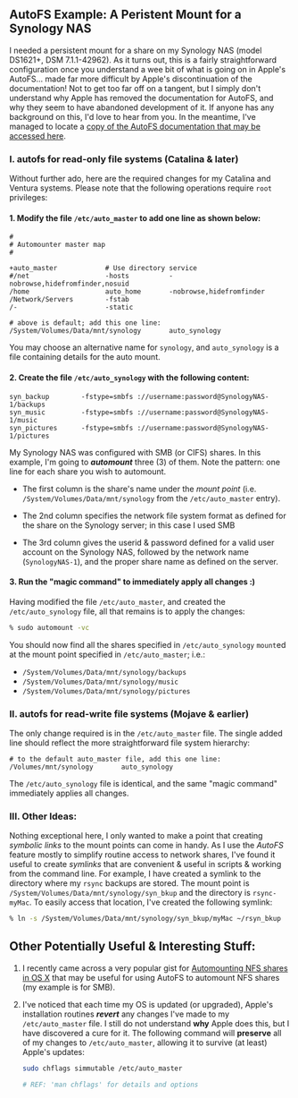 ## AutoFS Example: A Peristent Mount for a Synology NAS

I needed a persistent mount for a share on my Synology NAS (model DS1621+, DSM 7.1.1-42962). As it turns out, this is a fairly straightforward configuration once you understand a wee bit of what is going on in Apple's AutoFS... made far more difficult by Apple's discontinuation of the documentation! Not to get too far off on a tangent, but I simply don't understand why Apple has removed the documentation for AutoFS, and why they seem to have abandoned development of it. If anyone has any background on this, I'd love to hear from you. In the meantime, I've managed to locate a [copy of the AutoFS documentation that may be accessed here](https://github.com/seamusdemora/seamusdemora.github.io/blob/master/Autofs.pdf). 

### I. autofs for read-only file systems (Catalina & later)

Without further ado, here are the required changes for my Catalina and Ventura systems. Please note that the following operations require `root` privileges: 

#### 1. Modify the file `/etc/auto_master` to add one line as shown below:

```
#
# Automounter master map
#

+auto_master            # Use directory service
#/net                   -hosts          -nobrowse,hidefromfinder,nosuid
/home                   auto_home       -nobrowse,hidefromfinder
/Network/Servers        -fstab
/-                      -static 

# above is default; add this one line: 
/System/Volumes/Data/mnt/synology       auto_synology
```

You may choose an alternative name for `synology`, and `auto_synology` is a file containing details for the auto mount. 

#### 2. Create the file `/etc/auto_synology` with the following content:

```
syn_backup        -fstype=smbfs ://username:password@SynologyNAS-1/backups
syn_music         -fstype=smbfs ://username:password@SynologyNAS-1/music
syn_pictures      -fstype=smbfs ://username:password@SynologyNAS-1/pictures
```

My Synology NAS was configured with SMB (or CIFS) shares. In this example, I'm going to ***automount*** three (3) of them. Note the pattern: one line for each share you wish to automount. 
   * The first column is the share's name under the *mount point* (i.e. `/System/Volumes/Data/mnt/synology` from the `/etc/auto_master` entry). 

   * The 2nd column specifies the network file system format as defined for the share on the Synology server; in this case I used SMB

   * The 3rd column gives the userid & password defined for a valid user account on the Synology NAS, followed by the network name (`SynologyNAS-1`), and the proper share name as defined on the server.

#### 3. Run the "magic command" to immediately apply all changes :)

Having modified the file `/etc/auto_master`, and created the `/etc/auto_synology` file, all that remains is to apply the changes:

```zsh
% sudo automount -vc
```

You should now find all the shares specified in `/etc/auto_synology` `mount`ed at the mount point specified in `/etc/auto_master`; i.e.: 

* `/System/Volumes/Data/mnt/synology/backups` 
* `/System/Volumes/Data/mnt/synology/music` 
* `/System/Volumes/Data/mnt/synology/pictures` 

### II. autofs for read-write file systems (Mojave & earlier)

The only change required is in the `/etc/auto_master` file. The single added line should reflect the more straightforward file system hierarchy:

```
# to the default auto_master file, add this one line: 
/Volumes/mnt/synology       auto_synology
```
The `/etc/auto_synology` file is identical, and the same "magic command" immediately applies all changes.

### III. Other Ideas:

Nothing exceptional here, I only wanted to make a point that creating *symbolic links* to the mount points can come in handy. As I use the *AutoFS* feature mostly to simplify routine access to network shares, I've found it useful to create *symlinks* that are convenient & useful in scripts & working from the command line. For example, I have created a symlink to the directory where my `rsync` backups are stored. The mount point is `/System/Volumes/Data/mnt/synology/syn_bkup` and the directory is `rsync-myMac`. To easily access that location, I've created the following symlink: 

```zsh
% ln -s /System/Volumes/Data/mnt/synology/syn_bkup/myMac ~/rsyn_bkup
```

## Other Potentially Useful & Interesting Stuff:

1. I recently came across a very popular gist for [Automounting NFS shares in OS X](https://gist.github.com/L422Y/8697518) that may be useful for using AutoFS to automount NFS shares (my example is for SMB).

2. I've noticed that each time my OS is updated (or upgraded), Apple's installation routines ***revert*** any changes I've made to my `/etc/auto_master` file. I still do not understand **why** Apple does this, but I have discovered a cure for it. The following command will **preserve** all of my changes to `/etc/auto_master`, allowing it to survive (at least) Apple's updates:

   ```zsh
   sudo chflags simmutable /etc/auto_master

   # REF: 'man chflags' for details and options
   ```
